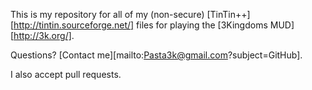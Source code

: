 This is my repository for all of my (non-secure) [TinTin++][http://tintin.sourceforge.net/] files for playing the [3Kingdoms MUD][http://3k.org/].

Questions?  [Contact me][mailto:Pasta3k@gmail.com?subject=GitHub].

I also accept pull requests.
